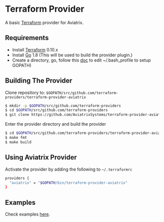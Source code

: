 Terraform Provider
==================
A basic [Terraform](http://terraform.io) provider for Aviatrix.

Requirements
------------

-	Install [Terraform](https://www.terraform.io/downloads.html) 0.10.x
-	Install [Go](https://golang.org/doc/install) 1.8 (This will be used to build the provider plugin.) 
-	Create a directory, go, follow this [doc](https://github.com/golang/go/wiki/SettingGOPATH) to edit ~/.bash_profile to setup GOPATH)

Building The Provider
---------------------

Clone repository to: `$GOPATH/src/github.com/terraform-providers/terraform-provider-aviatrix`

```sh
$ mkdir -p $GOPATH/src/github.com/terraform-providers 
$ cd $GOPATH/src/github.com/terraform-providers
$ git clone https://github.com/AviatrixSystems/terraform-provider-aviatrix
```

Enter the provider directory and build the provider

```sh
$ cd $GOPATH/src/github.com/terraform-providers/terraform-provider-aviatrix
$ make fmt
$ make build
```

Using Aviatrix Provider
-----------------------

Activate the provider by adding the following to `~/.terraformrc`
```sh
providers {
  "aviatrix" = "$GOPATH/bin/terraform-provider-aviatrix"
}
```
Examples
--------
Check examples [here](http://docs.aviatrix.com/HowTos/aviatrix_terraform.html).
